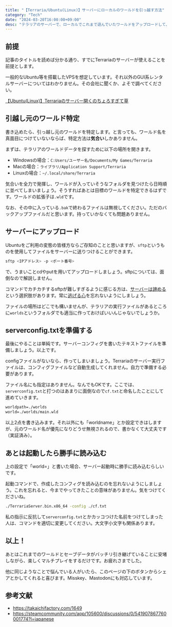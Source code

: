 ```yaml
---
title: "【Terraria/Ubuntu(Linux)】サーバーにローカルのワールドを引っ越す方法"
category: "Tech"
date: "2024-03-20T16:00:00+09:00"
desc: "テラリアのサーバーで、ローカルでこれまで遊んでいたワールドをアップロードして、使用する方法について説明します。"
---
```


## 前提

記事のタイトルを読めば分かる通り、すでにTerrariaのサーバーが使えることを前提とします。

一般的なUbuntu等を搭載したVPSを想定しています。それ以外のGUI系レンタルサーバーについてはわかりません。その会社に聞くか、よそで調べてください。

[【Ubuntu(Linux)】Terrariaのサーバー開くのちょろすぎて草](../terraria_server/)

## 引越し元のワールド特定

書き込めたら、引っ越し元のワールドを特定します。と言っても、ワールド名を真面目につけていないならば、特定方法は**気合い**しかありません。

まずは、テラリアのワールドデータを探すために以下の場所を開きます。

- Windowsの場合：`C:Users/ユーザー名/Documents/My Games/Terraria`
- Macの場合：`ライブラリ/Application Support/Terraria`
- Linuxの場合：`~/.local/share/Terraria`

気合いを全力で発揮し、ワールドが入っていそうなフォルダを見つけたら日時順に並べてしまいましょう。そうすればあとは目標のワールドを特定できるはずです。ワールドの拡張子は`.wld`です。

なお、その中に入っている`.bak`で終わるファイルは無視してください。ただのバックアップファイルだと思います。持っていかなくても問題ありません。

## サーバーにアップロード

Ubuntuをご利用の変態の皆様方ならご存知のことと思いますが、`sftp`というものを使用してファイルをサーバーに送りつけることができます。

```sh
sftp <IPアドレス> -p <ポート番号>
```

で、うまいことcdやputを用いてアップロードしましょう。sftpについては、面倒なので解説しません。

コマンドでカチカチするsftpが難しすぎるように感じる方は、[サーバーは諦める](https://forest.watch.impress.co.jp/library/software/winscp/)という選択肢があります。常に[逃げる心](https://google.com/)を忘れないようにしましょう。

ファイルの場所はどこでも構いませんが、テラリアの実行ファイルがあるところに`worlds`というフォルダでも適当に作っておけばいいんじゃないでしょうか。

## serverconfig.txtを準備する

最後にやることは単純です。サーバーコンフィグを書いたテキストファイルを準備しましょう。以上です。

configファイルがないなら、作ってしまいましょう。Terrariaのサーバー実行ファイルは、コンフィグファイルなど自動生成してくれません。自力で準備する必要があります。

ファイル名にも指定はありません。なんでもOKです。ここでは、`serverconfig.txt`と打つのはあまりに面倒なので`cf.txt`と命名したことにして進めていきます。

```text:title=cf.txt
worldpath=./worlds
world=./worlds/main.wld
```

以上2点を書き込みます。それ以外にも「worldname」とか設定できはしますが、元のワールド名が優先になりどうせ無視されるので、書かなくて大丈夫です（実証済み）。

## あとは起動したら勝手に読み込む

上の設定で「world=」と書いた場合、サーバー起動時に勝手に読み込むらしいです。

起動コマンドで、作成したコンフィグを読み込むのを忘れないようにしましょう。これを忘れると、今までやってきたことの意味がありません。気をつけてくださいね。

```sh:title=run.sh
./TerrariaServer.bin.x86_64 -config ./cf.txt
```

私の指示に反抗して`serverconfig.txt`とかカッコつけた名前をつけてしまった人は、コマンドを適切に変更してください。大文字小文字も関係あります。

## 以上！

あとはこれまでのワールドとセーブデータがバッチリ引き継げていることに安堵しながら、楽しくマルチプレイをするだけです。お疲れさまでした。

他に同じようなことで悩んでいる人がいたら、このページの下のボタンからシェアとかしてくれると喜びます。Misskey、Mastodonにも対応しています。

## 参考文献

- https://takaichifactory.com/1649
- https://steamcommunity.com/app/105600/discussions/0/541907867760001774?l=japanese